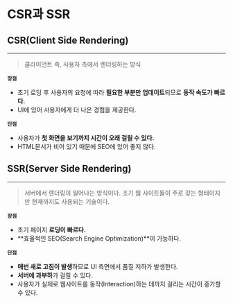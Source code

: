 # CSR과 SSR

## CSR(Client Side Rendering)

---

> 클라이언트 즉, 사용자 측에서 렌더링하는 방식

**`장점`**

- 초기 로딩 후 사용자의 요청에 따라 **필요한 부분만 업데이트**되므로 **동작 속도가 빠르다.**
- UI에 있어 사용자에게 더 나은 경험을 제공한다.

**`단점`**

- 사용자가 **첫 화면을 보기까지 시간이 오래 걸릴 수 있다.**
- HTML문서가 비어 있기 때문에 SEO에 있어 좋지 않다.

## SSR(Server Side Rendering)

---

> 서버에서 렌더링이 일어나는 방식이다.
> 초기 웹 사이트들이 주로 갖는 형태이지만 현재까지도 사용되는 기술이다.

**`장점`**

- 초기 페이지 **로딩이 빠르다.**
- **효율적인 SEO(Search Engine Optimization)**이 가능하다.

**`단점`**

- **매번 새로 고침이 발생**하므로 UI 측면에서 품질 저하가 발생한다.
- **서버에 과부하**가 걸릴 수 있다.
- 사용자가 실제로 웹사이트를 동작(Interaction)하는 데까지 걸리는 시간이 증가할 수 있다.
